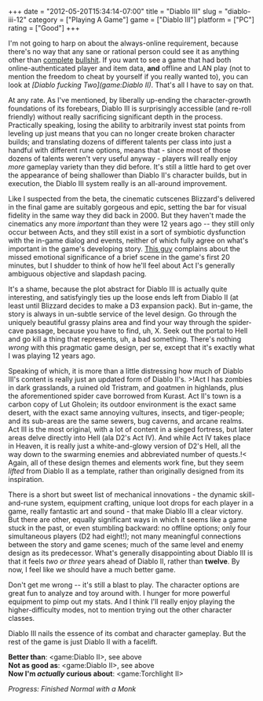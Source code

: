 +++
date = "2012-05-20T15:34:14-07:00"
title = "Diablo III"
slug = "diablo-iii-12"
category = ["Playing A Game"]
game = ["Diablo III"]
platform = ["PC"]
rating = ["Good"]
+++

I'm not going to harp on about the always-online requirement, because there's no way that any sane or rational person could see it as anything other than <a href="http://www.cracked.com/blog/5-reasons-diablo-iii-represents-gamings-annoying-future/">complete</a> <a href="http://penny-arcade.com/2012/05/16/betwixt">bullshit</a>.  If you want to see a game that had both online-authenticated player and item data, <b>and</b> offline and LAN play (not to mention the freedom to cheat by yourself if you really wanted to), you can look at <i>[Diablo fucking Two](game:Diablo II)</i>.  That's all I have to say on that.

At any rate.  As I've mentioned, by liberally up-ending the character-growth foundations of its forebears, Diablo III is surprisingly accessible (and re-roll friendly) without really sacrificing significant depth in the process.  Practically speaking, losing the ability to arbitrarily invest stat points from leveling up just means that you can no longer create broken character builds; and translating dozens of different talents per class into just a handful with different rune options, means that - since most of those dozens of talents weren't very useful anyway - players will really enjoy <i>more</i> gameplay variety than they did before.  It's still a little hard to get over the appearance of being shallower than Diablo II's character builds, but in execution, the Diablo III system really is an all-around improvement.

Like I suspected from the beta, the cinematic cutscenes Blizzard's delivered in the final game are suitably gorgeous and epic, setting the bar for visual fidelity in the same way they did back in 2000.  But they haven't made the cinematics any more <i>important</i> than they were 12 years ago -- they still only occur between Acts, and they still exist in a sort of symbiotic dysfunction with the in-game dialog and events, neither of which fully agree on what's important in the game's developing story.  <a href="http://www.wired.com/gamelife/2012/05/diablo-iii-impressions/">This guy</a> complains about the missed emotional significance of a brief scene in the game's first 20 minutes, but I shudder to think of how he'll feel about Act I's generally ambiguous objective and slapdash pacing.

It's a shame, because the plot abstract for Diablo III is actually quite interesting, and satisfyingly ties up the loose ends left from Diablo II (at least until Blizzard decides to make a D3 expansion pack).  But in-game, the story is always in un-subtle service of the level design.  Go through the uniquely beautiful grassy plains area and find your way through the spider-cave passage, because you have to find, uh, X.  Seek out the portal to Hell and go kill a thing that represents, uh, a bad something.  There's nothing <i>wrong</i> with this pragmatic game design, per se, except that it's exactly what I was playing 12 years ago.

Speaking of which, it is more than a little distressing how much of Diablo III's content is really just an updated form of Diablo II's.  >!Act I has zombies in dark grasslands, a ruined old Tristram, and goatmen in highlands, plus the aforementioned spider cave borrowed from Kurast.  Act II's town is a carbon copy of Lut Gholein; its outdoor environment is the exact same desert, with the exact same annoying vultures, insects, and tiger-people; and its sub-areas are the same sewers, bug caverns, and arcane realms.  Act III is the most original, with a lot of content in a sieged fortress, but later areas delve directly into Hell (ala D2's Act IV).  And while Act IV takes place in Heaven, it is really just a white-and-glowy version of D2's Hell, all the way down to the swarming enemies and abbreviated number of quests.!<  Again, all of these design themes and elements work fine, but they seem <i>lifted</i> from Diablo II as a template, rather than originally designed from its inspiration.

There is a short but sweet list of mechanical innovations - the dynamic skill-and-rune system, equipment crafting, unique loot drops for each player in a game, really fantastic art and sound - that make Diablo III a clear victory.  But there are other, equally significant ways in which it seems like a game stuck in the past, or even stumbling backward: no offline options; only four simultaneous players (D2 had eight!); not many meaningful connections between the story and game scenes; much of the same level and enemy design as its predecessor.  What's generally disappointing about Diablo III is that it feels <i>two or three</i> years ahead of Diablo II, rather than <b>twelve</b>.  By now, I feel like we should have a much better game.

Don't get me wrong -- it's still a blast to play.  The character options are great fun to analyze and toy around with.  I hunger for more powerful equipment to pimp out my stats.  And I think I'll really enjoy playing the higher-difficulty modes, not to mention trying out the other character classes.

Diablo III nails the essence of its combat and character gameplay.  But the rest of the game is just Diablo II with a facelift.

<b>Better than</b>: <game:Diablo II>, see above  
<b>Not as good as</b>: <game:Diablo II>, see above  
<b>Now I'm <i>actually</i> curious about</b>: <game:Torchlight II>

<i>Progress: Finished Normal with a Monk</i>